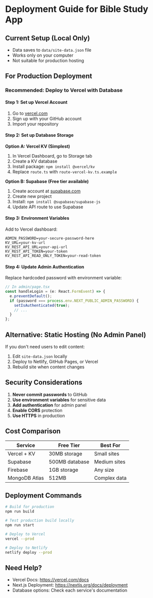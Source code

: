 # Deployment Guide for Bible Study App

## Current Setup (Local Only)
- Data saves to `data/site-data.json` file
- Works only on your computer
- Not suitable for production hosting

## For Production Deployment

### Recommended: Deploy to Vercel with Database

#### Step 1: Set up Vercel Account
1. Go to [vercel.com](https://vercel.com)
2. Sign up with your GitHub account
3. Import your repository

#### Step 2: Set up Database Storage

**Option A: Vercel KV (Simplest)**
1. In Vercel Dashboard, go to Storage tab
2. Create a KV database
3. Install package: `npm install @vercel/kv`
4. Replace `route.ts` with `route-vercel-kv.ts.example`

**Option B: Supabase (Free tier available)**
1. Create account at [supabase.com](https://supabase.com)
2. Create new project
3. Install: `npm install @supabase/supabase-js`
4. Update API route to use Supabase

#### Step 3: Environment Variables
Add to Vercel dashboard:
```
ADMIN_PASSWORD=your-secure-password-here
KV_URL=your-kv-url
KV_REST_API_URL=your-api-url
KV_REST_API_TOKEN=your-token
KV_REST_API_READ_ONLY_TOKEN=your-read-token
```

#### Step 4: Update Admin Authentication
Replace hardcoded password with environment variable:

```typescript
// In admin/page.tsx
const handleLogin = (e: React.FormEvent) => {
  e.preventDefault();
  if (password === process.env.NEXT_PUBLIC_ADMIN_PASSWORD) {
    setIsAuthenticated(true);
    // ...
  }
};
```

## Alternative: Static Hosting (No Admin Panel)
If you don't need users to edit content:
1. Edit `site-data.json` locally
2. Deploy to Netlify, GitHub Pages, or Vercel
3. Rebuild site when content changes

## Security Considerations
1. **Never commit passwords** to GitHub
2. **Use environment variables** for sensitive data
3. **Add authentication** for admin panel
4. **Enable CORS** protection
5. **Use HTTPS** in production

## Cost Comparison

| Service | Free Tier | Best For |
|---------|-----------|----------|
| Vercel + KV | 30MB storage | Small sites |
| Supabase | 500MB database | Medium sites |
| Firebase | 1GB storage | Any size |
| MongoDB Atlas | 512MB | Complex data |

## Deployment Commands

```bash
# Build for production
npm run build

# Test production build locally
npm run start

# Deploy to Vercel
vercel --prod

# Deploy to Netlify
netlify deploy --prod
```

## Need Help?
- Vercel Docs: https://vercel.com/docs
- Next.js Deployment: https://nextjs.org/docs/deployment
- Database options: Check each service's documentation